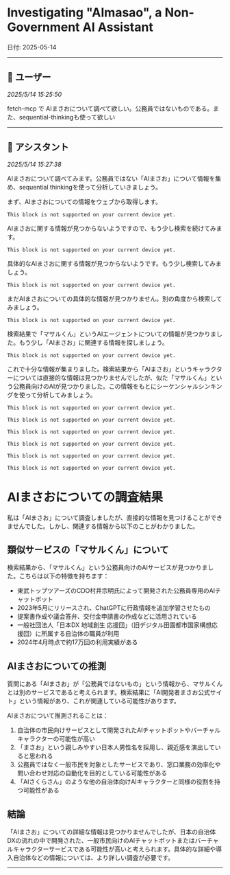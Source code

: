 # Investigating "AImasao", a Non-Government AI Assistant

日付: 2025-05-14

---

## 👤 ユーザー
*2025/5/14 15:25:50*

fetch-mcp で AIまさおについて調べて欲しい。公務員ではないものである。また、sequential-thinkingも使って欲しい

---

## 🤖 アシスタント
*2025/5/14 15:27:38*

AIまさおについて調べてみます。公務員ではない「AIまさお」について情報を集め、sequential thinkingを使って分析していきましょう。

まず、AIまさおについての情報をウェブから取得します。
```
This block is not supported on your current device yet.
```



AIまさおに関する情報が見つからないようですので、もう少し検索を続けてみます。
```
This block is not supported on your current device yet.
```



具体的なAIまさおに関する情報が見つからないようです。もう少し検索してみましょう。
```
This block is not supported on your current device yet.
```



まだAIまさおについての具体的な情報が見つかりません。別の角度から検索してみましょう。
```
This block is not supported on your current device yet.
```



検索結果で「マサルくん」というAIエージェントについての情報が見つかりました。もう少し「AIまさお」に関連する情報を探しましょう。
```
This block is not supported on your current device yet.
```



これで十分な情報が集まりました。検索結果から「AIまさお」というキャラクターについては直接的な情報は見つかりませんでしたが、似た「マサルくん」という公務員向けのAIが見つかりました。この情報をもとにシーケンシャルシンキングを使って分析してみましょう。
```
This block is not supported on your current device yet.
```


```
This block is not supported on your current device yet.
```


```
This block is not supported on your current device yet.
```


```
This block is not supported on your current device yet.
```


```
This block is not supported on your current device yet.
```


```
This block is not supported on your current device yet.
```



# AIまさおについての調査結果

私は「AIまさお」について調査しましたが、直接的な情報を見つけることができませんでした。しかし、関連する情報から以下のことがわかりました。

## 類似サービスの「マサルくん」について

検索結果から、「マサルくん」という公務員向けのAIサービスが見つかりました。こちらは以下の特徴を持ちます：

- 東武トップツアーズのCDO村井宗明氏によって開発された公務員専用のAIチャットボット
- 2023年5月にリリースされ、ChatGPTに行政情報を追加学習させたもの
- 提案書作成や議会答弁、交付金申請書の作成などに活用されている
- 一般社団法人「日本DX 地域創生 応援団」（旧デジタル田園都市国家構想応援団）に所属する自治体の職員が利用
- 2024年4月時点で約17万回の利用実績がある

## AIまさおについての推測

質問にある「AIまさお」が「公務員ではないもの」という情報から、マサルくんとは別のサービスであると考えられます。検索結果に「AI開発者まさお公式サイト」という情報があり、これが関連している可能性があります。

AIまさおについて推測されることは：

1. 自治体の市民向けサービスとして開発されたAIチャットボットやバーチャルキャラクターの可能性が高い
2. 「まさお」という親しみやすい日本人男性名を採用し、親近感を演出していると思われる
3. 公務員ではなく一般市民を対象としたサービスであり、窓口業務の効率化や問い合わせ対応の自動化を目的としている可能性がある
4. 「AIさくらさん」のような他の自治体向けAIキャラクターと同様の役割を持つ可能性がある

## 結論

「AIまさお」についての詳細な情報は見つかりませんでしたが、日本の自治体DXの流れの中で開発された、一般市民向けのAIチャットボットまたはバーチャルキャラクターサービスである可能性が高いと考えられます。具体的な詳細や導入自治体などの情報については、より詳しい調査が必要です。

---
